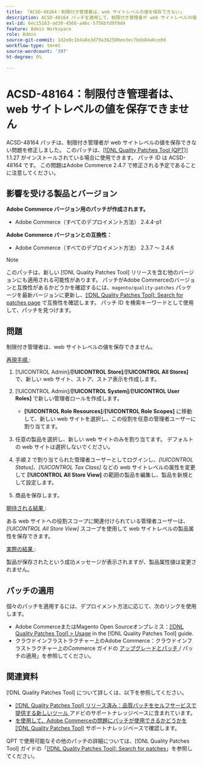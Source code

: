 ```yaml
---
title: 「ACSD-48164：制限付き管理者は、web サイトレベルの値を保存できない」
description: ACSD-48164 パッチを適用して、制限付き管理者が web サイトレベルの値を保存できないAdobe Commerceの問題を修正してください。
exl-id: 6ec15163-ad30-4566-a46c-5756bfd9f8d4
feature: Admin Workspace
role: Admin
source-git-commit: 1d2e0c1b4a8e3d79a362500ee3ec7bde84a6ce0d
workflow-type: tm+mt
source-wordcount: '397'
ht-degree: 0%

---
```


# ACSD-48164：制限付き管理者は、web サイトレベルの値を保存できません

ACSD-48164 パッチは、制限付き管理者が web サイトレベルの値を保存できない問題を修正しました。 このパッチは、[[!DNL Quality Patches Tool (QPT)]](/help/announcements/adobe-commerce-announcements/magento-quality-patches-released-new-tool-to-self-serve-quality-patches.md) 1.1.27 がインストールされている場合に使用できます。 パッチ ID は ACSD-48164 です。 この問題はAdobe Commerce 2.4.7 で修正される予定であることに注意してください。

## 影響を受ける製品とバージョン

**Adobe Commerce バージョン用のパッチが作成されます。**

* Adobe Commerce（すべてのデプロイメント方法） 2.4.4-p1

**Adobe Commerce バージョンとの互換性：**

* Adobe Commerce（すべてのデプロイメント方法） 2.3.7 ～ 2.4.6

>[!NOTE]
>
>このパッチは、新しい [!DNL Quality Patches Tool] リリースを含む他のバージョンにも適用される可能性があります。 パッチがAdobe Commerceのバージョンと互換性があるかどうかを確認するには、`magento/quality-patches` パッケージを最新バージョンに更新し、[[!DNL Quality Patches Tool]: Search for patches page](https://experienceleague.adobe.com/tools/commerce-quality-patches/index.html) で互換性を確認します。 パッチ ID を検索キーワードとして使用して、パッチを見つけます。

## 問題

制限付き管理者は、web サイトレベルの値を保存できません。

<u> 再現手順 </u>:

1. [!UICONTROL Admin]/**[!UICONTROL Store]**/**[!UICONTROL All Stores]** で、新しい web サイト、ストア、ストア表示を作成します。
1. [!UICONTROL Admin]/**[!UICONTROL System]**/**[!UICONTROL User Roles]** で新しい管理者ロールを作成します。

   * **[!UICONTROL Role Resources]**/**[!UICONTROL Role Scopes]** に移動して、新しい web サイトを選択し、この役割を任意の管理者ユーザーに割り当てます。

1. 任意の製品を選択し、新しい web サイトのみを割り当てます。 デフォルトの web サイトは選択しないでください。
1. 手順 2 で割り当てられた管理者ユーザーとしてログインし、*[!UICONTROL Status]*、*[!UICONTROL Tax Class]* などの web サイトレベルの属性を変更して **[!UICONTROL All Store View]** の範囲の製品を編集し、製品を新規として設定します。
1. 商品を保存します。

<u> 期待される結果 </u>:

ある web サイトへの役割スコープに関連付けられている管理者ユーザーは、*[!UICONTROL All Store View]* スコープを使用して web サイトレベルの製品属性を保存できます。

<u> 実際の結果 </u>:

製品が保存されたという成功メッセージが表示されますが、製品属性値は変更されません。

## パッチの適用

個々のパッチを適用するには、デプロイメント方法に応じて、次のリンクを使用します。

* Adobe CommerceまたはMagento Open Sourceオンプレミス：[[!DNL Quality Patches Tool] > Usage](https://experienceleague.adobe.com/docs/commerce-operations/tools/quality-patches-tool/usage.html) in the [!DNL Quality Patches Tool] guide.
* クラウドインフラストラクチャー上のAdobe Commerce：クラウドインフラストラクチャー上のCommerce ガイドの [ アップグレードとパッチ ](https://experienceleague.adobe.com/docs/commerce-cloud-service/user-guide/develop/upgrade/apply-patches.html)/ パッチの適用」を参照してください。

## 関連資料

[!DNL Quality Patches Tool] について詳しくは、以下を参照してください。

* [[!DNL Quality Patches Tool]  リリース済み：品質パッチをセルフサービスで提供する新しいツール ](/help/announcements/adobe-commerce-announcements/magento-quality-patches-released-new-tool-to-self-serve-quality-patches.md) アドビのサポートナレッジベースに含まれています。
* [ を使用して、Adobe Commerceの問題にパッチが使用できるかどうかを  [!DNL Quality Patches Tool]](/help/support-tools/patches-available-in-qpt-tool/check-patch-for-magento-issue-with-magento-quality-patches.md) サポートナレッジベースで確認します。

QPT で使用可能なその他のパッチの詳細については、[!DNL Quality Patches Tool] ガイドの「[[!DNL Quality Patches Tool]: Search for patches](https://experienceleague.adobe.com/tools/commerce-quality-patches/index.html)」を参照してください。
